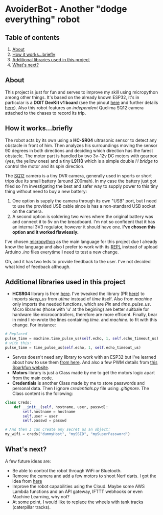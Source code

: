 # AvoiderBot - Another "dodge everything" robot

## Table of contents
1. [About](#about)
2. [How it works...briefly](#how-it-worksbriefly)
3. [Additional libraries used in this project](#additional-libraries-used-in-this-project)
4. [What's next?](#whats-next)

## About
This project is just for fun and serves to improve my skill using micropython among other things.
It's based on the already known ESP32, it's in particular is a **DOIT DevKit v1 board** (see the pinout [here](./esp32_devkit_v1-1.png) and further details [here](https://circuits4you.com/2018/12/31/esp32-devkit-esp32-wroom-gpio-pinout/)). Also this robot features an *independent* Quelima SQ12 camera attached to the chases to record its trip.

## How it works...briefly
The robot acts by its own using a **HC-SR04** ultrasonic sensor to detect any obstacle in front of him. Then analyzes his surroundings moving the sensor 90 degrees in both directions and deciding which direction has the farest obstacle. The motor part is handled by two 3v-12v DC motors with gearbox (yes, the yellow ones) and a tiny **L9110** which is a simple double *H bridge* to control the motor and its spin direction.

The [SQ12](https://org-info.mobi/manual/sq12-en.htm) camera is a tiny DVR camera, generally used in sports or short trips due its small battery (around 200mah).
In my case the battery just got fried so I'm investigating the  best and safer way to supply power to this tiny thing without need to buy a new battery:
1. One option is supply the camera through its own "USB" port, but I need to use the provided USB cable since is has a non-standard USB socket on the camera.
2. A second option is soldering two wires where the original battery was and connect it to 5v on the breadboard. I'm not so confident that it has an internal 3V3 regulator, however it should have one. **I've chosen this option and it worked flawlessly.**

I've chosen [micropython](https://github.com/micropython/micropython) as the main language for this project due I already know the language and also I prefer to work with its [REPL](https://github.com/micropython/webrepl) instead of upload Arduino *.ino* files everytime I need to test a new change.

Oh, and it has two leds to provide feedback to the user. I've not decided what kind of feedback although.

## Additional libraries used in this project
* **HCSR04** library is from [here](https://github.com/rsc1975/micropython-hcsr04). I've tweaked the library (PR [here](https://github.com/rsc1975/micropython-hcsr04/pull/7)) to imports *sleep_us* from *utime* instead of *time* itself. Also from *machine* only imports the needed functions, which are *Pin* and *time_pulse_us*. Micro libraries (those with 'u' at the begining) are better suitbale for hardware like microcontrollers, therefore are more efficent. Finally, bear in mind I re-wrote the lines containing *time.* and *machine.* to fit with this change. For instance:
```python
# Replaced
pulse_time = machine.time_pulse_us(self.echo, 1, self.echo_timeout_us)
# with this:
pulse_time = time_pulse_us(self.echo, 1, self.echo_timeout_us)
```
* Servos doesn't need any library to work with an ESP32 but I've learned about how to use them [from here](https://icircuit.net/micropython-controlling-servo-esp32-nodemcu/2385). And also a few PWM details from [this Sparkfun website](https://learn.sparkfun.com/tutorials/pulse-width-modulation/all).
* **Motors** library is just a Class made by me to get the motors logic apart from the main code.
* **Credentials** is another Class made by me to store passwords and personal data. Then I ignore *credentials.py* file using *.gitignore*. The Class content is the following:
```python
class Creds:
    def __init__(self, hostname, user, passwd):
        self.hostname = hostname
        self.user = user
        self.passwd = passwd

# And then I can create any secret as an object:
my_wifi = creds("dummyHost", "mySSID", "mySuperPassword")
```

## What's next?
A few future ideas are:
* Be able to control the robot through WiFi or Bluetooth.
* Remove the camera and add a few motors to shoot Nerf darts. I got the idea from [here](https://create.arduino.cc/projecthub/Little_french_kev/bluetooth-nerf-turret-03363b)
* Improve the robot capabilities using the Cloud. Maybe some AWS Lambda functions and an API gateway, IFTTT webhooks or even Machine Learning, why not?
* At some point, I would like to replace the wheels with tank tracks (caterpillar tracks).
